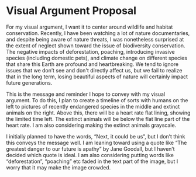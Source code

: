 <h1> Visual Argument Proposal </h1> 

For my visual argument, I want it to center around wildlife and habitat conservation. Recently, I have been watching a lot of nature documentaries, 
and despite being aware of nature threats, I was nonetheless surprised at the extent of neglect shown toward the issue of biodiversity conservation. 
The negative impacts of deforestation, poaching, introducing invasive species (including domestic pets), and climate change on different 
species that share this Earth are profound and heartbreaking. We tend to ignore issues that we don’t see and don't directly affect us, but 
we fail to realize that in the long term, losing beautiful aspects of nature will certainly impact future generations.

This is the message and reminder I hope to convey with my visual argument. To do this, I plan to create a timeline of sorts with humans 
on the left to pictures of recently endangered species in the middle and extinct animals on the right. Above this, there will be a heart 
rate flat lining, showing the limited time left. The extinct animals will be below the flat line part of the heart rate. I am also
considering making the extinct animals grayscale.

I initially planned to have the words, “Next, it could be us”, but I don’t think this conveys the message well. I am leaning toward using
a quote like “The greatest danger to our future is apathy” by Jane Goodall, but I haven’t decided which quote is ideal. I 
am also considering putting words like “deforestation”, “poaching” etc faded in the text part of the image, but I worry that it may make the image
crowded.  
